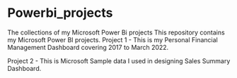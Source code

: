 # Powerbi_projects
The collections of my Microsoft Power Bi projects
This repository contains my Microsoft Power BI projects.
Project 1 - This is my Personal Financial Management Dashboard covering 2017 to March 2022.

Project 2 - This is Microsoft Sample data I used in designing Sales Summary Dashboard.
